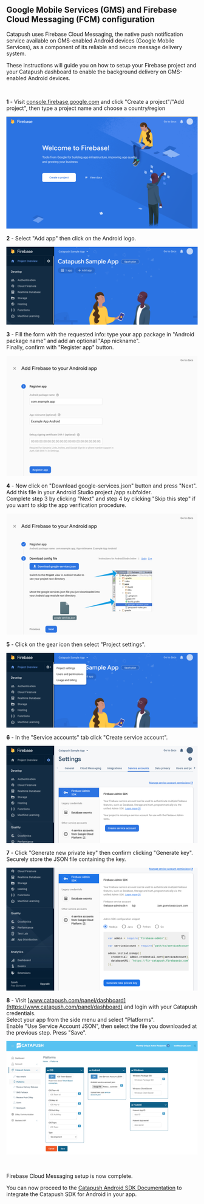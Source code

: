 ## Google Mobile Services (GMS) and Firebase Cloud Messaging (FCM) configuration

Catapush uses Firebase Cloud Messaging, the native push notification service available on GMS-enabled Android devices (Google Mobile Services), as a component of its reliable and secure message delivery system.

These instructions will guide you on how to setup your Firebase project and your Catapush dashboard to enable the background delivery on GMS-enabled Android devices.

<br/>

**1** - Visit [console.firebase.google.com](https://console.firebase.google.com) and click "Create a project"/"Add project", then type a project name and choose a country/region

![Firebase Console](images/gms_fcm_step1.png)

**2** - Select "Add app" then click on the Android logo.

![Project home page](images/gms_fcm_step2.png)

**3** - Fill the form with the requested info: type your app package in "Android package name" and add an optional "App nickname".<br/>
Finally, confirm with "Register app" button.

![Register the Android app](images/gms_fcm_step3.png)

**4** - Now click on "Download google-services.json" button and press "Next".<br/>
Add this file in your Android Studio project /app subfolder.<br/>
Complete step 3 by clicking "Next" and step 4 by clicking "Skip this step" if you want to skip the app verification procedure.

![Download config file](images/gms_fcm_step4.png)

**5** - Click on the gear icon then select "Project settings".

![Project settings](images/gms_fcm_step5.png)

**6** - In the "Service accounts" tab click "Create service account".

![Service account](images/gms_fcm_step6.png)

**7** - Click "Generate new private key" then confirm clicking "Generate key".<br/>
Securely store the JSON file containing the key.

![Service account](images/gms_fcm_step7.png)

**8** - Visit [www.catapush.com/panel/dashboard](https://www.catapush.com/panel/dashboard) and login with your Catapush credentials.<br/>
Select your app from the side menu and select "Platforms".<br/>
Enable "Use Service Account JSON", then select the file you downloaded at the previous step. Press "Save".

![Catapush dashboard, configuring platform](images/gms_fcm_step8.png)

<br/>

Firebase Cloud Messaging setup is now complete.

You can now proceed to the [Catapush Android SDK Documentation](DOCUMENTATION_ANDROID_SDK.md) to integrate the Catapush SDK for Android in your app.
